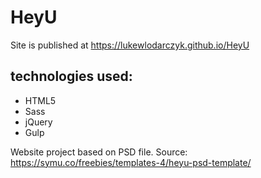 # HeyU

Site is published at https://lukewlodarczyk.github.io/HeyU


## technologies used:
* HTML5
* Sass
* jQuery
* Gulp

Website project based on PSD file.
Source: https://symu.co/freebies/templates-4/heyu-psd-template/
